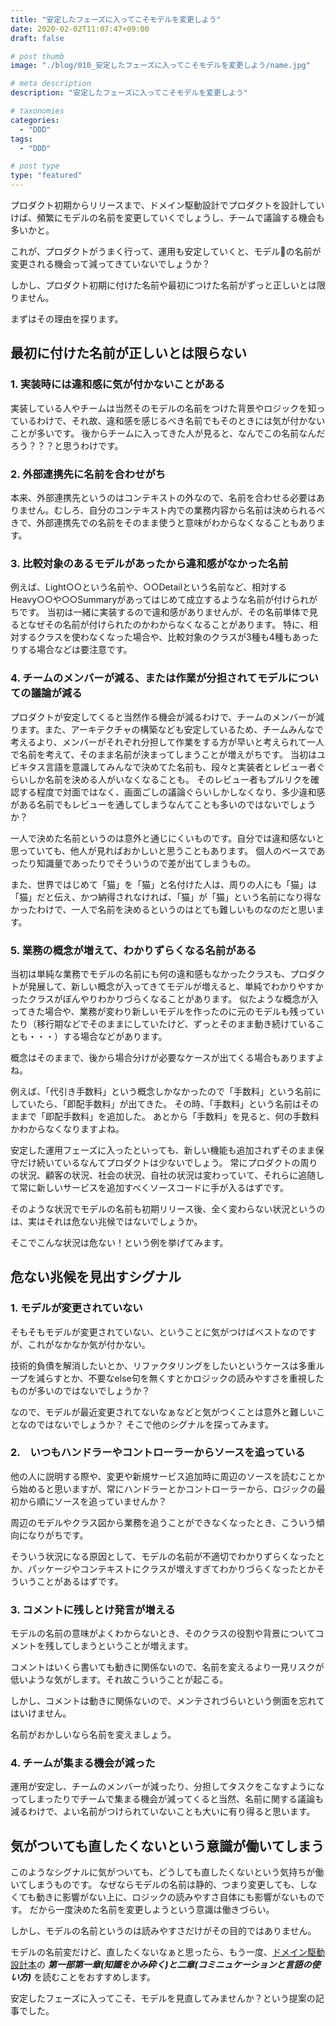 ```yaml
---
title: "安定したフェーズに入ってこそモデルを変更しよう"
date: 2020-02-02T11:07:47+09:00
draft: false

# post thumb
image: "./blog/010_安定したフェーズに入ってこそモデルを変更しよう/name.jpg"

# meta description
description: "安定したフェーズに入ってこそモデルを変更しよう"

# taxonomies
categories: 
  - "DDD"
tags:
  - "DDD"

# post type
type: "featured"
---
```


プロダクト初期からリリースまで、ドメイン駆動設計でプロダクトを設計していけば、頻繁にモデルの名前を変更していくでしょうし、チームで議論する機会も多いかと。

これが、プロダクトがうまく行って、運用も安定していくと、モデルの名前が変更される機会って減ってきていないでしょうか？

しかし、プロダクト初期に付けた名前や最初につけた名前がずっと正しいとは限りません。

まずはその理由を探ります。

## 最初に付けた名前が正しいとは限らない

### 1. 実装時には違和感に気が付かないことがある

実装している人やチームは当然そのモデルの名前をつけた背景やロジックを知っているわけで、それ故、違和感を感じるべき名前でもそのときには気が付かないことが多いです。
後からチームに入ってきた人が見ると、なんでこの名前なんだろう？？？と思うわけです。

### 2. 外部連携先に名前を合わせがち

本来、外部連携先というのはコンテキストの外なので、名前を合わせる必要はありません。むしろ、自分のコンテキスト内での業務内容から名前は決められるべきで、外部連携先での名前をそのまま使うと意味がわからなくなることもあります。

### 3. 比較対象のあるモデルがあったから違和感がなかった名前

例えば、Light○○という名前や、○○Detailという名前など、相対するHeavy○○や○○Summaryがあってはじめて成立するような名前が付けられがちです。
当初は一緒に実装するので違和感がありませんが、その名前単体で見るとなぜその名前が付けられたのかわからなくなることがあります。
特に、相対するクラスを使わなくなった場合や、比較対象のクラスが3種も4種もあったりする場合などは要注意です。

### 4. チームのメンバーが減る、または作業が分担されてモデルについての議論が減る

プロダクトが安定してくると当然作る機会が減るわけで、チームのメンバーが減ります。また、アーキテクチャの構築なども安定しているため、チームみんなで考えるより、メンバーがそれぞれ分担して作業をする方が早いと考えられて一人で名前を考えて、そのまま名前が決まってしまうことが増えがちです。
当初はユビキタス言語を意識してみんなで決めてた名前も、段々と実装者とレビュー者ぐらいしか名前を決める人がいなくなることも。
そのレビュー者もプルリクを確認する程度で対面ではなく、画面ごしの議論ぐらいしかしなくなり、多少違和感がある名前でもレビューを通してしまうなんてことも多いのではないでしょうか？

一人で決めた名前というのは意外と通じにくいものです。自分では違和感ないと思っていても、他人が見ればおかしいと思うこともあります。
個人のベースであったり知識量であったりでそういうので差が出てしまうもの。

また、世界ではじめて「猫」を「猫」と名付けた人は、周りの人にも「猫」は「猫」だと伝え、かつ納得されなければ、「猫」が「猫」という名前になり得なかったわけで、一人で名前を決めるというのはとても難しいものなのだと思います。

### 5. 業務の概念が増えて、わかりずらくなる名前がある

当初は単純な業務でモデルの名前にも何の違和感もなかったクラスも、プロダクトが発展して、新しい概念が入ってきてモデルが増えると、単純でわかりやすかったクラスがぼんやりわかりづらくなることがあります。
似たような概念が入ってきた場合や、業務が変わり新しいモデルを作ったのに元のモデルも残っていたり（移行期などでそのままにしていたけど、ずっとそのまま動き続けていることも・・・）する場合などがあります。

概念はそのままで、後から場合分けが必要なケースが出てくる場合もありますよね。

例えば、「代引き手数料」という概念しかなかったので「手数料」という名前にしていたら、「即配手数料」が出てきた。
その時、「手数料」という名前はそのままで「即配手数料」を追加した。
あとから「手数料」を見ると、何の手数料かわからなくなりますよね。

安定した運用フェーズに入ったといっても、新しい機能も追加されずそのまま保守だけ続いているなんてプロダクトは少ないでしょう。
常にプロダクトの周りの状況、顧客の状況、社会の状況、自社の状況は変わっていて、それらに追随して常に新しいサービスを追加すべくソースコードに手が入るはずです。

そのような状況でモデルの名前も初期リリース後、全く変わらない状況というのは、実はそれは危ない兆候ではないでしょうか。

そこでこんな状況は危ない！という例を挙げてみます。

## 危ない兆候を見出すシグナル

### 1. モデルが変更されていない

そもそもモデルが変更されていない、ということに気がつけばベストなのですが、これがなかなか気が付かない。

技術的負債を解消したいとか、リファクタリングをしたいというケースは多重ループを減らすとか、不要なelse句を無くすとかロジックの読みやすさを重視したものが多いのではないでしょうか？

なので、モデルが最近変更されてないなぁなどと気がつくことは意外と難しいことなのではないでしょうか？
そこで他のシグナルを探ってみます。

### 2.　いつもハンドラーやコントローラーからソースを追っている

他の人に説明する際や、変更や新規サービス追加時に周辺のソースを読むことから始めると思いますが、常にハンドラーとかコントローラーから、ロジックの最初から順にソースを追っていませんか？

周辺のモデルやクラス図から業務を追うことができなくなったとき、こういう傾向になりがちです。

そういう状況になる原因として、モデルの名前が不適切でわかりずらくなったとか、パッケージやコンテキストにクラスが増えすぎてわかりづらくなったとかそういうことがあるはずです。

### 3. コメントに残しとけ発言が増える

モデルの名前の意味がよくわからないとき、そのクラスの役割や背景についてコメントを残してしまうということが増えます。

コメントはいくら書いても動きに関係ないので、名前を変えるより一見リスクが低いような気がします。それ故こういうことが起こる。

しかし、コメントは動きに関係ないので、メンテされづらいという側面を忘れてはいけません。

名前がおかしいなら名前を変えましょう。

### 4. チームが集まる機会が減った

運用が安定し、チームのメンバーが減ったり、分担してタスクをこなすようになってしまったりでチームで集まる機会が減ってくると当然、名前に関する議論も減るわけで、よい名前がつけられていないことも大いに有り得ると思います。

## 気がついても直したくないという意識が働いてしまう

このようなシグナルに気がついても、どうしても直したくないという気持ちが働いてしまうものです。
なぜならモデルの名前は静的、つまり変更しても、しなくても動きに影響がない上に、ロジックの読みやすさ自体にも影響がないものです。
だから一度決めた名前を変更しようという意識は働きづらい。

しかし、モデルの名前というのは読みやすさだけがその目的ではありません。

モデルの名前変だけど、直したくないなぁと思ったら、もう一度、[ドメイン駆動設計本](https://www.amazon.co.jp/dp/4798121967)の ***第一部第一章(知識をかみ砕く)と二章(コミニュケーションと言語の使い方)*** を読むことをおすすめします。

安定したフェーズに入ってこそ、モデルを見直してみませんか？という提案の記事でした。
